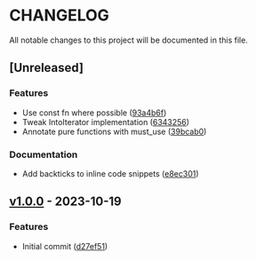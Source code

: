 # CHANGELOG

All notable changes to this project will be documented in this file.


## [Unreleased]


### Features

- Use const fn where possible ([93a4b6f](https://github.com/sgoudham/office-hours/commit/93a4b6f))
- Tweak IntoIterator implementation ([6343256](https://github.com/sgoudham/office-hours/commit/6343256))
- Annotate pure functions with must_use ([39bcab0](https://github.com/sgoudham/office-hours/commit/39bcab0))


### Documentation

- Add backticks to inline code snippets ([e8ec301](https://github.com/sgoudham/office-hours/commit/e8ec301))



## [v1.0.0](https://github.com/sgoudham/office-hours/releases/tag/v1.0.0) - 2023-10-19


### Features

- Initial commit ([d27ef51](https://github.com/sgoudham/office-hours/commit/d27ef51))



